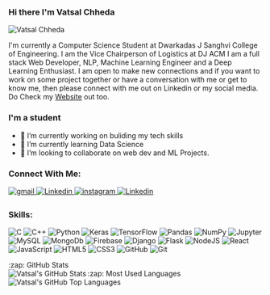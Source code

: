 ### Hi there I'm Vatsal Chheda

<p align="left"> <img src="https://komarev.com/ghpvc/?username=vatsalchheda&&label=STALKERS" alt="Vatsal Chheda" /> </p>
<p>I'm currently a Computer Science Student at Dwarkadas J Sanghvi College of Engineering.
I am the Vice Chairperson of Logistics at DJ ACM 
I am a full stack Web Developer, NLP, Machine Learning Engineer and a Deep Learning Enthusiast.
I am open to make new connections and if you want to work on some project together or have a conversation with me or get to know me, then please connect with me out on Linkedin or my social media.
Do Check my <a href="https://vatsalchheda.github.io/Vatsalchheda/" target="_blank">Website</a> out too.</p>


### I'm a student 
- 🔭 I’m currently working on buliding my tech skills
- 🌱 I’m currently learning Data Science
- 👯 I’m looking to collaborate on web dev and ML Projects.


### Connect With Me:

<a href="mailto:vatsalchheda007@gmail.com?hl=en" target="_blank">
<img src=https://img.shields.io/badge/gmail-%23DC493C.svg?&style=for-the-badge&logo=gmail&logoColor=white alt=gmail style="margin-bottom: 5px;" />
</a>
<a href="https://www.linkedin.com/in/vatsalchheda" target="_blank">
<img src=https://img.shields.io/badge/linkedin-%231E77B5.svg?&style=for-the-badge&logo=linkedin&logoColor=white alt=Linkedin style="margin-bottom: 5px;" />
</a>
<a href="https://www.instagram.com/vats_chheda/" target="_blank">
<img src=https://img.shields.io/badge/instagram-%23000000.svg?&style=for-the-badge&logo=instagram&logoColor=white alt=instagram style="margin-bottom: 5px;" />
</a>
<a href="https://twitter.com/chheda_vatsal" target="_blank"><img src=https://img.shields.io/badge/twitter-%231E77B5.svg?&style=for-the-badge&logo=twitter&logoColor=white alt=Linkedin style="margin-bottom: 5px;" />
</a>

### Skills:
<p align="left"> 
  <img alt="C" src="https://img.shields.io/badge/c-%2300599C.svg?&style=for-the-badge&logo=c&logoColor=white"/>
  <img alt="C++" src="https://img.shields.io/badge/c++-%2300599C.svg?&style=for-the-badge&logo=c%2B%2B&ogoColor=white"/>
  <img alt="Python" src="https://img.shields.io/badge/python-%2314354C.svg?&style=for-the-badge&logo=python&logoColor=white"/>
  <img alt="Keras" src="https://img.shields.io/badge/Keras-%23D00000.svg?&style=for-the-badge&logo=Keras&logoColor=white"/>
  <img alt="TensorFlow" src="https://img.shields.io/badge/TensorFlow-%23FF6F00.svg?&style=for-the-badge&logo=TensorFlow&logoColor=white" />
  <img alt="Pandas" src="https://img.shields.io/badge/pandas-%23150458.svg?&style=for-the-badge&logo=pandas&logoColor=white" />
  <img alt="NumPy" src="https://img.shields.io/badge/numpy-%23013243.svg?&style=for-the-badge&logo=numpy&logoColor=white" />
  <img alt="Jupyter" src="https://img.shields.io/badge/Jupyter-%23F37626.svg?&style=for-the-badge&logo=Jupyter&logoColor=white" />
  <img alt="MySQL" src="https://img.shields.io/badge/mysql-%2300f.svg?&style=for-the-badge&logo=mysql&logoColor=white"/>
  <img alt="MongoDb" src="https://img.shields.io/badge/MongoDB-4EA94B?style=for-the-badge&logo=mongodb&logoColor=white"/>
  <img alt="Firebase" src="https://img.shields.io/badge/Firebase-039BE5?style=for-the-badge&logo=firebase&logoColor=white"/>
  <img alt="Django" src="https://img.shields.io/badge/Django-%2314354C.svg?&style=for-the-badge&logo=django&logoColor=white"/>
  <img alt="Flask" src="https://img.shields.io/badge/flask-%23000.svg?&style=for-the-badge&logo=flask&logoColor=white"/>
  <img alt="NodeJS" src="https://img.shields.io/badge/node.js-%2343853D.svg?&style=for-the-badge&logo=node.js&logoColor=white"/>
  <img alt="React" src="https://img.shields.io/badge/React-20232A?style=for-the-badge&logo=react&logoColor=61DAFB"/>
  <img alt="JavaScript" src="https://img.shields.io/badge/javascript-%23323330.svg?&style=for-the-badge&logo=javascript&logoColor=%23F7DF1E"/>
  <img alt="HTML5" src="https://img.shields.io/badge/html5-%23E34F26.svg?&style=for-the-badge&logo=html5&logoColor=white"/>
  <img alt="CSS3" src="https://img.shields.io/badge/css3-%231572B6.svg?&style=for-the-badge&logo=css3&logoColor=white"/>
  <img alt="GitHub" src="https://img.shields.io/badge/github-%23121011.svg?&style=for-the-badge&logo=github&logoColor=white"/>
  <img alt="Git" src="https://img.shields.io/badge/git-%23F05033.svg?&style=for-the-badge&logo=git&logoColor=white"/>
</p>

  <summary>:zap: GitHub Stats</summary>

  <img align="left" alt="Vatsal's GitHub Stats" src="https://github-readme-stats.vercel.app/api?username=vatsalchheda&show_icons=true&hide_border=true" />

</details>


  <summary>:zap: Most Used Languages</summary>

<img align="left" alt="Vatsal's GitHub Top Languages" src="https://github-readme-stats.vercel.app/api/top-langs/?username=vatsalchheda" />

</details>
